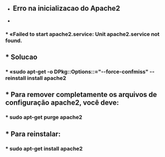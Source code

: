 
* ## Erro na inicializacao do Apache2
* 
### * «Failed to start apache2.service: Unit apache2.service not found.
## * Solucao

### * «sudo apt-get -o DPkg::Options::="--force-confmiss" --reinstall install apache2
## * Para remover completamente os arquivos de configuração apache2, você deve:

### * sudo apt-get purge apache2 

## * Para reinstalar:
### * sudo apt-get install apache2 
